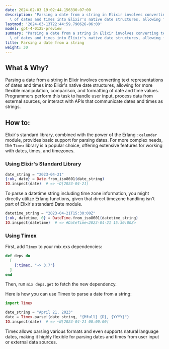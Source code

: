 ```yaml
---
date: 2024-02-03 19:02:44.156330-07:00
description: "Parsing a date from a string in Elixir involves converting text representations\
  \ of dates and times into Elixir's native date structures, allowing for more\u2026"
lastmod: '2024-03-13T22:44:59.790626-06:00'
model: gpt-4-0125-preview
summary: "Parsing a date from a string in Elixir involves converting text representations\
  \ of dates and times into Elixir's native date structures, allowing for more\u2026"
title: Parsing a date from a string
weight: 30
---
```


## What & Why?
Parsing a date from a string in Elixir involves converting text representations of dates and times into Elixir's native date structures, allowing for more flexible manipulation, comparison, and formatting of date and time values. Programmers perform this task to handle user input, process data from external sources, or interact with APIs that communicate dates and times as strings.

## How to:
Elixir's standard library, combined with the power of the Erlang `:calendar` module, provides basic support for parsing dates. For more complex needs, the `Timex` library is a popular choice, offering extensive features for working with dates, times, and timezones.

### Using Elixir's Standard Library
```elixir
date_string = "2023-04-21"
{:ok, date} = Date.from_iso8601(date_string)
IO.inspect(date)  # => ~D[2023-04-21]
```

To parse a datetime string including time zone information, you might directly utilize Erlang functions, given that direct timezone handling isn't part of Elixir's standard Date module.
```elixir
datetime_string = "2023-04-21T15:30:00Z"
{:ok, datetime, 0} = DateTime.from_iso8601(datetime_string)
IO.inspect(datetime)  # => #DateTime<2023-04-21 15:30:00Z>
```

### Using Timex
First, add `Timex` to your mix.exs dependencies:
```elixir
def deps do
  [
    {:timex, "~> 3.7"}
  ]
end
```
Then, run `mix deps.get` to fetch the new dependency.

Here is how you can use Timex to parse a date from a string:
```elixir
import Timex

date_string = "April 21, 2023"
date = Timex.parse!(date_string, "{Mfull} {D}, {YYYY}")
IO.inspect(date)  # => ~N[2023-04-21 00:00:00]
```

Timex allows parsing various formats and even supports natural language dates, making it highly flexible for parsing dates and times from user input or external data sources.
